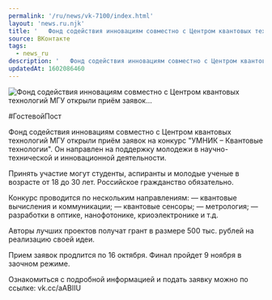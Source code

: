 ```yaml
---
permalink: '/ru/news/vk-7100/index.html'
layout: 'news.ru.njk'
title: '   Фонд содействия инновациям совместно с Центром квантовых технологий МГУ открыли приём заявок…'
source: ВКонтакте
tags:
  - news_ru
description: '   Фонд содействия инновациям совместно с Центром квантовых технологий МГУ открыли приём заявок…'
updatedAt: 1602086460
---
```

![   Фонд содействия инновациям совместно с Центром квантовых технологий МГУ открыли приём заявок…](https://sun9-33.userapi.com/impg/JyjeByMjrG_wtYOSllLKoDRxA6BpttM8LC042Q/f6RORFLAJcc.jpg?size=960x640&quality=96&proxy=1&sign=a55706a58a49774982d10ff8b1cc9d0f&c_uniq_tag=tuNdhdJx4nUmRO6XmD-oCYFXFeFEDnWl-Z1XuhVJgic&type=album)

#ГостевойПост

Фонд содействия инновациям совместно с Центром квантовых технологий МГУ открыли приём заявок на конкурс "УМНИК – Квантовые технологии". Он направлен на поддержку молодежи в научно-технической и инновационной деятельности.

Принять участие могут студенты, аспиранты и молодые ученые в возрасте от 18 до 30 лет. Российское гражданство обязательно.

Конкурс проводится по нескольким направлениям:
— квантовые вычисления и коммуникации;
— квантовые сенсоры;
— метрология;
— разработки в оптике, нанофотонике, криоэлектронике и т.д.

Авторы лучших проектов получат грант в размере 500 тыс. рублей на реализацию своей идеи.

Прием заявок продлится по 16 октября. Финал пройдет 9 ноября в заочном режиме.

Ознакомиться с подробной информацией и подать заявку можно по ссылке: vk.cc/aABIIU
